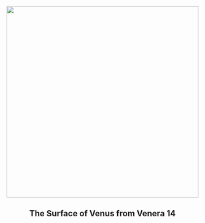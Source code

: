 
<p align="center"><img src="https://apod.nasa.gov/apod/image/2505/Venus_Venera14_960.jpg" width="500" height="500"></p>
<h2 align="center"> The Surface of Venus from Venera 14 </h2>
